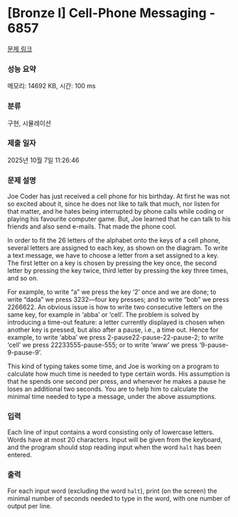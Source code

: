 # [Bronze I] Cell-Phone Messaging - 6857 

[문제 링크](https://www.acmicpc.net/problem/6857) 

### 성능 요약

메모리: 14692 KB, 시간: 100 ms

### 분류

구현, 시뮬레이션

### 제출 일자

2025년 10월 7일 11:26:46

### 문제 설명

<p>Joe Coder has just received a cell phone for his birthday. At first he was not so excited about it, since he does not like to talk that much, nor listen for that matter, and he hates being interrupted by phone calls while coding or playing his favourite computer game. But, Joe learned that he can talk to his friends and also send e-mails. That made the phone cool.</p>

<p>In order to fit the 26 letters of the alphabet onto the keys of a cell phone, several letters are assigned to each key, as shown on the diagram. To write a text message, we have to choose a letter from a set assigned to a key. The first letter on a key is chosen by pressing the key once, the second letter by pressing the key twice, third letter by pressing the key three times, and so on.</p>

<p>For example, to write “a” we press the key ‘2’ once and we are done; to write “dada” we press 3232—four key presses; and to write “bob” we press 2266622. An obvious issue is how to write two consecutive letters on the same key, for example in ‘abba’ or ‘cell’. The problem is solved by introducing a time-out feature: a letter currently displayed is chosen when another key is pressed, but also after a pause, i.e., a time out. Hence for example, to write ‘abba’ we press 2-pause22-pause-22-pause-2; to write ‘cell’ we press 22233555-pause-555; or to write ‘www’ we press ‘9-pause-9-pause-9’.</p>

<p>This kind of typing takes some time, and Joe is working on a program to calculate how much time is needed to type certain words. His assumption is that he spends one second per press, and whenever he makes a pause he loses an additional two seconds. You are to help him to calculate the minimal time needed to type a message, under the above assumptions.</p>

### 입력 

 <p>Each line of input contains a word consisting only of lowercase letters. Words have at most 20 characters. Input will be given from the keyboard, and the program should stop reading input when the word <code>halt</code> has been entered.</p>

### 출력 

 <p>For each input word (excluding the word <code>halt</code>), print (on the screen) the minimal number of seconds needed to type in the word, with one number of output per line.</p>

